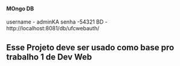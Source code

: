 #### MOngo DB

username - adminKA
senha -54321
BD - http://localhost:8081/db/ufcwebauth/

## Esse Projeto deve ser usado como base pro trabalho 1 de Dev Web
